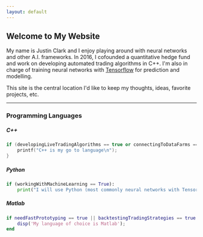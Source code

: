 ```yaml
---
layout: default
---
```


## Welcome to My Website

My name is Justin Clark and I enjoy playing around with neural networks and other A.I. frameworks. In 2016, I cofounded a quantitative hedge fund and work on developing automated trading algorithms in C++. I'm also in charge of training neural networks with [Tensorflow](https://tensorflow.org/) for prediction and modelling.

This site is the central location I'd like to keep my thoughts, ideas, favorite projects, etc.
* * *

### Programming Languages
##### C++
```c++
if (developingLiveTradingAlgorithms == true or connectingToDataFarms == true){
    printf("C++ is my go to language\n");
}
```

##### Python
```python
if (workingWithMachineLearning == True):
    print("I will use Python (most commonly neural networks with Tensorflow)") 
```

##### Matlab
```matlab
if needFastPrototyping == true || backtestingTradingStrategies == true
    disp('My language of choice is Matlab');
end
```
